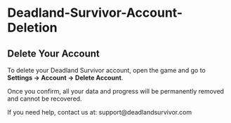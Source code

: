 # Deadland-Survivor-Account-Deletion

</head>
<body>
<h2>Delete Your Account</h2>
<p>To delete your Deadland Survivor account, open the game and go to <b>Settings → Account → Delete Account</b>.</p>
<p>Once you confirm, all your data and progress will be permanently removed and cannot be recovered.</p>
<p>If you need help, contact us at: support@deadlandsurvivor.com</p>
</body>
</html>
